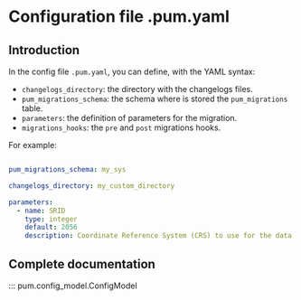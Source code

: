 # Configuration file .pum.yaml

## Introduction

In the config file `.pum.yaml`, you can define, with the YAML syntax:

* `changelogs_directory`: the directory with the changelogs files.
* `pum_migrations_schema`: the schema where is stored the `pum_migrations` table.
* `parameters`: the definition of parameters for the migration.
* `migrations_hooks`: the `pre` and `post` migrations hooks.

For example:  
```yaml

pum_migrations_schema: my_sys

changelogs_directory: my_custom_directory

parameters:
  - name: SRID
    type: integer
    default: 2056
    description: Coordinate Reference System (CRS) to use for the data. This is used for the geometry column in the database. Default is 2056 (CH1903+ / LV95).

```  

## Complete documentation

::: pum.config_model.ConfigModel
